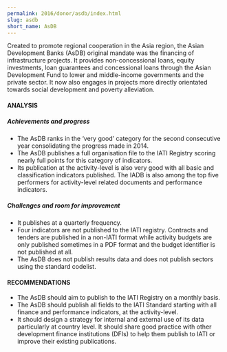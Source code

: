 ```yaml
---
permalink: 2016/donor/asdb/index.html
slug: asdb
short_name: AsDB
---
```


Created to promote regional cooperation in the Asia region, the Asian Development Banks (AsDB) original mandate was the financing of infrastructure projects. It provides non-concessional loans, equity investments, loan guarantees and concessional loans through the Asian Development Fund to lower and middle-income governments and the private sector. It now also engages in projects more directly orientated towards social development and poverty alleviation.

#### ANALYSIS

##### Achievements and progress

 * The AsDB ranks in the ‘very good’ category for the second consecutive year consolidating the progress made in 2014.
 * The AsDB publishes a full organisation file to the IATI Registry scoring nearly full points for this category of indicators.
 * Its publication at the activity-level is also very good with all basic and classification indicators published. The IADB is also among the top five performers for activity-level related documents and performance indicators.

##### Challenges and room for improvement

 * It publishes at a quarterly frequency.
 * Four indicators are not published to the IATI registry. Contracts and tenders are published in a non-IATI format while activity budgets are only published sometimes in a PDF format and the budget identifier is not published at all.
 * The AsDB does not publish results data and does not publish sectors using the standard codelist.

#### RECOMMENDATIONS

 * The AsDB should aim to publish to the IATI Registry on a monthly basis.
 * The AsDB should publish all fields to the IATI Standard starting with all finance and performance indicators, at the activity-level.
 * It should design a strategy for internal and external use of its data particularly at country level. It should share good practice with other development finance institutions (DFIs) to help them publish to IATI or improve their existing publications.
